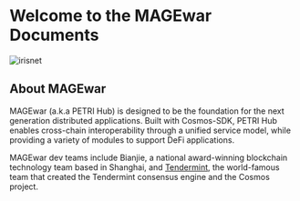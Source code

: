 # Welcome to the MAGEwar Documents

![irisnet](./pics/petri.jpg)

## About MAGEwar

MAGEwar (a.k.a PETRI Hub) is designed to be the foundation for the next generation distributed applications. Built with Cosmos-SDK, PETRI Hub enables cross-chain interoperability through a unified service model, while providing a variety of modules to support DeFi applications.

MAGEwar dev teams include Bianjie, a national award-winning blockchain technology team based in Shanghai, and [Tendermint](https://tendermint.com), the world-famous team that created the Tendermint consensus engine and the Cosmos project.
